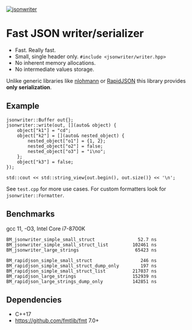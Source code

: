 [![jsonwriter](https://circleci.com/gh/dsiroky/jsonwriter/tree/main.svg?style=shield)](https://circleci.com/gh/dsiroky/jsonwriter/?branch=main)

# Fast JSON writer/serializer

* Fast. Really fast.
* Small, single header only. `#include <jsonwriter/writer.hpp>`
* No inherent memory allocations.
* No intermediate values storage.

Unlike generic libraries like [nlohmann](https://github.com/nlohmann/json) or
[RapidJSON](https://rapidjson.org/) this library provides **only
serialization**.

## Example

```
jsonwriter::Buffer out{};
jsonwriter::write(out, [](auto& object) {
    object["k1"] = "cd";
    object["k2"] = [](auto& nested_object) {
        nested_object["o1"] = {1, 2};
        nested_object["o2"] = false;
        nested_object["o3"] = "i\no";
    };
    object["k3"] = false;
});

std::cout << std::string_view{out.begin(), out.size()} << '\n';
```

See `test.cpp` for more use cases. For custom formatters look for `jsonwriter::Formatter`.

## Benchmarks

gcc 11, -O3, Intel Core i7-8700K

```
BM_jsonwriter_simple_small_struct                52.7 ns
BM_jsonwriter_simple_small_struct_list         102461 ns
BM_jsonwriter_large_strings                     65423 ns

BM_rapidjson_simple_small_struct                  246 ns
BM_rapidjson_simple_small_struct_dump_only        197 ns
BM_rapidjson_simple_small_struct_list          217037 ns
BM_rapidjson_large_strings                     152939 ns
BM_rapidjson_large_strings_dump_only           142851 ns
```

## Dependencies

* C++17
* https://github.com/fmtlib/fmt 7.0+
